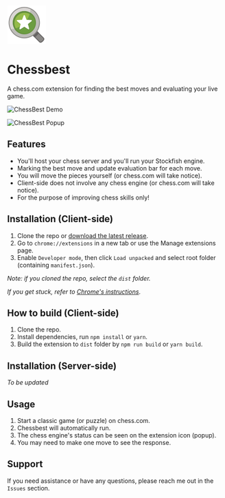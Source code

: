 ![ChessBest Icon](https://raw.githubusercontent.com/thanhdanh27600/chessbest/main/public/assets/ext-icon.png)

# Chessbest
A chess.com extension for finding the best moves and evaluating your live game.

![ChessBest Demo](https://gist.githubusercontent.com/thanhdanh27600/2186c00731e3851de686eddf48c76b90/raw/40be88df956c49ba9e7431fbd035b85b7008992f/gif-1.gif)

![ChessBest Popup](https://gist.githubusercontent.com/thanhdanh27600/2186c00731e3851de686eddf48c76b90/raw/40be88df956c49ba9e7431fbd035b85b7008992f/img-1.png)

## Features

- You'll host your chess server and you'll run your Stockfish engine.
- Marking the best move and update evaluation bar for each move.
- You will move the pieces yourself (or chess.com will take notice).
- Client-side does not involve any chess engine (or chess.com will take notice).
- For the purpose of improving chess skills only!

## Installation (Client-side)

1. Clone the repo or [download the latest release](https://github.com/thanhdanh27600/chessbest/releases).
2. Go to `chrome://extensions` in a new tab or use the Manage extensions page.
3. Enable `Developer mode`, then click `Load unpacked` and select root folder (containing `manifest.json`).

*Note: if you cloned the repo, select the `dist` folder.*


*If you get stuck, refer to [Chrome's instructions](https://developer.chrome.com/docs/extensions/mv3/getstarted/development-basics/#load-unpacked)*.

## How to build (Client-side)

1. Clone the repo.
2. Install dependencies, run `npm install` or `yarn`.
3. Build the extension to `dist` folder by `npm run build` or `yarn build`.

## Installation (Server-side)
*To be updated*

## Usage

1. Start a classic game (or puzzle) on chess.com.
2. Chessbest will automatically run.
3. The chess engine's status can be seen on the extension icon (popup).
4. You may need to make one move to see the response.

## Support

If you need assistance or have any questions, please reach me out in the `Issues` section.
